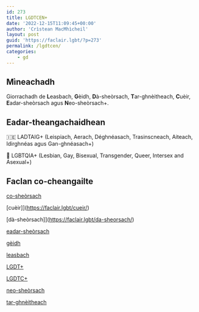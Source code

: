 ```yaml
---
id: 273
title: LGDTCEN+
date: '2022-12-15T11:09:45+00:00'
author: 'Crìstean MacMhìcheil'
layout: post
guid: 'https://faclair.lgbt/?p=273'
permalink: /lgdtcen/
categories:
    - gd
---
```


## Mìneachadh

Giorrachadh de **L**easbach, **G**èidh, **D**à-sheòrsach, **T**ar-ghnèitheach, **C**uèir, **E**adar-sheòrsach agus **N**eo-sheòrsach+.

## Eadar-theangachaidhean

&#x1f1ee;&#x1f1ea; LADTAIG+ (Leispiach, Aerach, Déghnéasach, Trasinscneach, Aiteach, Idirghnéas agus Gan-ghnéasach+)

&#x1f3f4;&#xe0067;&#xe0062;&#xe0065;&#xe006e;&#xe0067;&#xe007f; LGBTQIA+ (Lesbian, Gay, Bisexual, Transgender, Queer, Intersex and Asexual+)

## Faclan co-cheangailte

[co-sheòrsach](https://faclair.lgbt/co-sheorsach/)

[cuèir]](https://faclair.lgbt/cueir/)

[dà-sheòrsach]](https://faclair.lgbt/da-sheorsach/)

[eadar-sheòrsach](https://faclair.lgbt/eadar-sheorsach/)

[gèidh](https://faclair.lgbt/geidh/)

[leasbach](https://faclair.lgbt/leasbach/)

[LGDT+](https://faclair.lgbt/lgdt/)

[LGDTC+](https://faclair.lgbt/lgdtc/)

[neo-sheòrsach](https://faclair.lgbt/neo-sheorsach/)

[tar-ghnèitheach](https://faclair.lgbt/tar-ghnèitheach/)